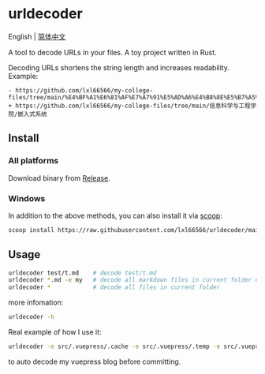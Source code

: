 # urldecoder

English | [简体中文](./docs/README.zh-CN.md)

A tool to decode URLs in your files. A toy project written in Rust.

Decoding URLs shortens the string length and increases readability. Example:

```
- https://github.com/lxl66566/my-college-files/tree/main/%E4%BF%A1%E6%81%AF%E7%A7%91%E5%AD%A6%E4%B8%8E%E5%B7%A5%E7%A8%8B%E5%AD%A6%E9%99%A2/%E5%B5%8C%E5%85%A5%E5%BC%8F%E7%B3%BB%E7%BB%9F
+ https://github.com/lxl66566/my-college-files/tree/main/信息科学与工程学院/嵌入式系统
```

## Install

### All platforms

Download binary from [Release](https://github.com/lxl66566/urldecoder/releases).

### Windows

In addition to the above methods, you can also install it via [scoop](https://scoop.sh/):

```sh
scoop install https://raw.githubusercontent.com/lxl66566/urldecoder/main/urldecoder.json
```

## Usage

```sh
urldecoder test/t.md    # decode test/t.md
urldecoder *.md -e my   # decode all markdown files in current folder except which in `my` folder
urldecoder *            # decode all files in current folder
```

more infomation:

```sh
urldecoder -h
```

Real example of how I use it:

```sh
urldecoder -e src/.vuepress/.cache -e src/.vuepress/.temp -e src/.vuepress/dist --escape-space 'src/**/*.md'
```

to auto decode my vuepress blog before committing.
